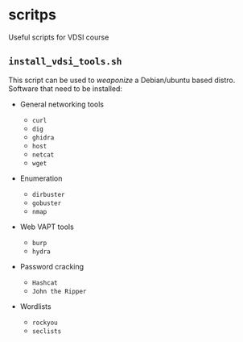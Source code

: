# scritps
Useful scripts for VDSI course

## `install_vdsi_tools.sh`
This script can be used to _weaponize_ a Debian/ubuntu based distro.<br>
Software that need to be installed:

- General networking tools
    * `curl`
    * `dig`
    * `ghidra`
    * `host`
    * `netcat`
    * `wget`

- Enumeration
    * `dirbuster`
    * `gobuster`
    * `nmap`

- Web VAPT tools
    * `burp`
    * `hydra`

- Password cracking
    * `Hashcat`
    * `John the Ripper`

- Wordlists
    * `rockyou`
    * `seclists`
